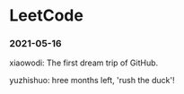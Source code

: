 # LeetCode

### 2021-05-16

xiaowodi: The first dream trip of GitHub.

yuzhishuo: hree months left, 'rush the duck'!
